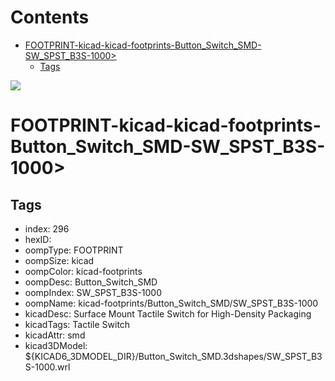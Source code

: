 



Contents
========

* [FOOTPRINT-kicad-kicad-footprints-Button_Switch_SMD-SW_SPST_B3S-1000>](#footprint-kicad-kicad-footprints-button_switch_smd-sw_spst_b3s-1000)
	* [Tags](#tags)
  
![][im]
# FOOTPRINT-kicad-kicad-footprints-Button_Switch_SMD-SW_SPST_B3S-1000>

## Tags

- index: 296
- hexID: 
- oompType: FOOTPRINT
- oompSize: kicad
- oompColor: kicad-footprints
- oompDesc: Button_Switch_SMD
- oompIndex: SW_SPST_B3S-1000
- oompName: kicad-footprints/Button_Switch_SMD/SW_SPST_B3S-1000
- kicadDesc: Surface Mount Tactile Switch for High-Density Packaging
- kicadTags: Tactile Switch
- kicadAttr: smd
- kicad3DModel: ${KICAD6_3DMODEL_DIR}/Button_Switch_SMD.3dshapes/SW_SPST_B3S-1000.wrl



[im]: image.png
